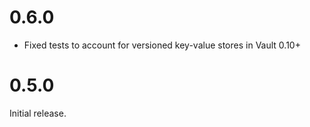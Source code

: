 # 0.6.0

* Fixed tests to account for versioned key-value stores in Vault 0.10+

# 0.5.0

Initial release.

